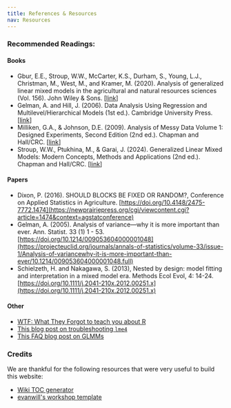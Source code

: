```yaml
---
title: References & Resources
nav: Resources
---
```


### Recommended Readings:  

#### Books 

- Gbur, E.E., Stroup, W.W., McCarter, K.S., Durham, S., Young, L.J., Christman, M., West, M., and Kramer, M. (2020). Analysis of generalized linear mixed models in the agricultural and natural resources sciences (Vol. 156). John Wiley & Sons. [[link](https://www.wiley.com/en-us/Analysis+of+Generalized+Linear+Mixed+Models+in+the+Agricultural+and+Natural+Resources+Sciences-p-9780891181828)]
-	Gelman, A. and Hill, J. (2006). Data Analysis Using Regression and Multilevel/Hierarchical Models (1st ed.). Cambridge University Press. [[link](https://www.amazon.com/Analysis-Regression-Multilevel-Hierarchical-Models/dp/052168689X/ref=pd_lpo_sccl_3/131-3172861-4727912?pd_rd_w=mjiqJ&content-id=amzn1.sym.4c8c52db-06f8-4e42-8e56-912796f2ea6c&pf_rd_p=4c8c52db-06f8-4e42-8e56-912796f2ea6c&pf_rd_r=G0DJKJDQA9GM5S2RABKA&pd_rd_wg=Apa9i&pd_rd_r=e8be25f9-32fa-442e-a7e6-e51f94e5d229&pd_rd_i=052168689X&psc=1)]
-	Milliken, G.A., & Johnson, D.E. (2009). Analysis of Messy Data Volume 1: Designed Experiments, Second Edition (2nd ed.). Chapman and Hall/CRC. [[link](https://doi.org/10.1201/EBK1584883340)]
-	Stroup, W.W., Ptukhina, M., & Garai, J. (2024). Generalized Linear Mixed Models: Modern Concepts, Methods and Applications (2nd ed.). Chapman and Hall/CRC. [[link](https://www.routledge.com/Generalized-Linear-Mixed-Models-Modern-Concepts-Methods-and-Applications/Stroup-Ptukhina-Garai/p/book/9781498755566?srsltid=AfmBOop80SBSwTFMCIzkiTtYe-5uir_Xnw2KVZxa1oXb4LJWrLRx0Wwq)]

#### Papers  

- Dixon, P. (2016). SHOULD BLOCKS BE FIXED OR RANDOM?, Conference on Applied Statistics in Agriculture. [https://doi.org/10.4148/2475-7772.1474](https://newprairiepress.org/cgi/viewcontent.cgi?article=1474&context=agstatconference)
- Gelman, A. (2005). Analysis of variance—why it is more important than ever. Ann. Statist. 33 (1) 1 - 53. [https://doi.org/10.1214/009053604000001048](https://projecteuclid.org/journals/annals-of-statistics/volume-33/issue-1/Analysis-of-variancewhy-it-is-more-important-than-ever/10.1214/009053604000001048.full)
- Schielzeth, H. and Nakagawa, S. (2013), Nested by design: model fitting and interpretation in a mixed model era. Methods Ecol Evol, 4: 14-24. [https://doi.org/10.1111/j.2041-210x.2012.00251.x](https://doi.org/10.1111/j.2041-210x.2012.00251.x)

#### Other 

- [WTF: What They Forgot to teach you about R](https://rstats.wtf/)
- [This blog post on troubleshooting `lme4`](https://rstudio-pubs-static.s3.amazonaws.com/33653_57fc7b8e5d484c909b615d8633c01d51.html)    
- [This FAQ blog post on GLMMs](https://bbolker.github.io/mixedmodels-misc/glmmFAQ.html)

### Credits  

We are thankful for the following resources that were very useful to build this website:  
- [Wiki TOC generator](https://ecotrust-canada.github.io/markdown-toc/)
- [evanwill's workshop template](https://github.com/evanwill/workshop-template-b)

